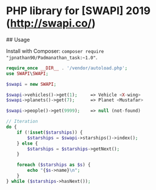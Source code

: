 # PHP library for [SWAPI] 2019 (http://swapi.co/)

## Usage

Install with Composer: `composer require "jpnathan90/Padmanathan_task:~1.0"`.

```php
require_once __DIR__ . '/vendor/autoload.php';
use SWAPI\SWAPI;

$swapi = new SWAPI;

$swapi->vehicles()->get(1);     => Vehicle <X-wing>
$swapi->planets()->get(7);      => Planet <Mustafar>

$swapi->people()->get(9999);    => null (not-found)

// Iteration
do {
    if (!isset($starships)) {
        $starships = $swapi->starships()->index();
    } else {
        $starships = $starships->getNext();
    }

    foreach ($starships as $s) {
        echo "{$s->name}\n";
    }
} while ($starships->hasNext());
```
